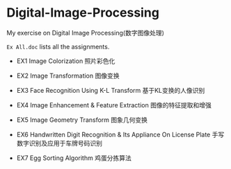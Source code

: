 # Digital-Image-Processing
My exercise on Digital Image Processing(数字图像处理)

`Ex All.doc` lists all the assignments.

* EX1 Image Colorization 照片彩色化

* EX2 Image Transformation 图像变换

* EX3 Face Recognition Using K-L Transform 基于KL变换的人像识别

* EX4 Image Enhancement & Feature Extraction 图像的特征提取和增强

* EX5 Image Geometry Transform 图象几何变换

* EX6 Handwritten Digit Recognition & Its Appliance On License Plate 手写数字识别及应用于车牌号码识别

* EX7 Egg Sorting Algorithm 鸡蛋分拣算法
